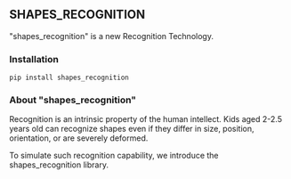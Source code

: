 ## SHAPES_RECOGNITION
"shapes_recognition" is a new Recognition Technology.

### Installation
```
pip install shapes_recognition
```
### About "shapes_recognition"
Recognition is an intrinsic property of the human intellect. Kids aged 2-2.5 years old can recognize shapes even if they differ in size, position, orientation, or are severely deformed. 

To simulate such recognition capability, we introduce the shapes_recognition library.

